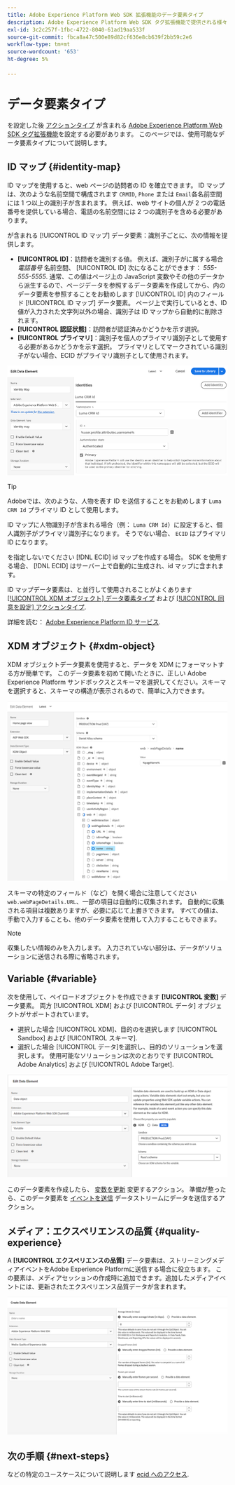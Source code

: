```yaml
---
title: Adobe Experience Platform Web SDK 拡張機能のデータ要素タイプ
description: Adobe Experience Platform Web SDK タグ拡張機能で提供される様々なデータ要素タイプについて説明します。
exl-id: 3c2c257f-1fbc-4722-8040-61ad19aa533f
source-git-commit: fbca8a47c500e89d82cf636e8cb639f2bb59c2e6
workflow-type: tm+mt
source-wordcount: '653'
ht-degree: 5%

---
```



# データ要素タイプ

を設定した後 [アクションタイプ](action-types.md) が含まれる [Adobe Experience Platform Web SDK タグ拡張機能](web-sdk-extension-configuration.md)を設定する必要があります。 このページでは、使用可能なデータ要素タイプについて説明します。

## ID マップ {#identity-map}

ID マップを使用すると、web ページの訪問者の ID を確立できます。 ID マップは、次のような名前空間で構成されます `CRMID`, `Phone` または `Email`各名前空間には 1 つ以上の識別子が含まれます。 例えば、web サイトの個人が 2 つの電話番号を提供している場合、電話の名前空間には 2 つの識別子を含める必要があります。

が含まれる [!UICONTROL ID マップ] データ要素：識別子ごとに、次の情報を提供します。

* **[!UICONTROL ID]**：訪問者を識別する値。 例えば、識別子がに属する場合 _電話番号_ 名前空間、 [!UICONTROL ID] 次になることができます： _555-555-5555_. 通常、この値はページ上の JavaScript 変数やその他のデータから派生するので、ページデータを参照するデータ要素を作成してから、内のデータ要素を参照することをお勧めします [!UICONTROL ID] 内のフィールド [!UICONTROL ID マップ] データ要素。 ページ上で実行しているとき、ID 値が入力された文字列以外の場合、識別子は ID マップから自動的に削除されます。
* **[!UICONTROL 認証状態]**：訪問者が認証済みかどうかを示す選択。
* **[!UICONTROL プライマリ]**：識別子を個人のプライマリ識別子として使用する必要があるかどうかを示す選択。 プライマリとしてマークされている識別子がない場合、ECID がプライマリ識別子として使用されます。

![データ要素の編集画面を示す UI 画像。](assets/identity-map-data-element.png)

>[!TIP]
>
>Adobeでは、次のような、人物を表す ID を送信することをお勧めします `Luma CRM Id` プライマリ ID として使用します。
>
>ID マップに人物識別子が含まれる場合（例： `Luma CRM Id`）に設定すると、個人識別子がプライマリ識別子になります。 そうでない場合、 `ECID` はプライマリ ID になります。

を指定しないでください [!DNL ECID] id マップを作成する場合。 SDK を使用する場合、 [!DNL ECID] はサーバー上で自動的に生成され、id マップに含まれます。

ID マップデータ要素は、と並行して使用されることがよくあります [[!UICONTROL XDM オブジェクト] データ要素タイプ](#xdm-object) および [[!UICONTROL 同意を設定] アクションタイプ](action-types.md#set-consent).

詳細を読む： [Adobe Experience Platform ID サービス](../../../../identity-service/home.md).

## XDM オブジェクト {#xdm-object}

XDM オブジェクトデータ要素を使用すると、データを XDM にフォーマットする方が簡単です。 このデータ要素を初めて開いたときに、正しい Adobe Experience Platform サンドボックスとスキーマを選択してください。スキーマを選択すると、スキーマの構造が表示されるので、簡単に入力できます。

![XDM オブジェクト構造を示す UI 画像。](assets/XDM-object.png)

スキーマの特定のフィールド（など）を開く場合に注意してください `web.webPageDetails.URL`、一部の項目は自動的に収集されます。 自動的に収集される項目は複数ありますが、必要に応じて上書きできます。 すべての値は、手動で入力することも、他のデータ要素を使用して入力することもできます。

>[!NOTE]
>
>収集したい情報のみを入力します。 入力されていない部分は、データがソリューションに送信される際に省略されます。

## Variable {#variable}

次を使用して、ペイロードオブジェクトを作成できます **[!UICONTROL 変数]** データ要素。 両方 [!UICONTROL XDM] および [!UICONTROL データ] オブジェクトがサポートされています。

* 選択した場合 [!UICONTROL XDM]、目的のを選択します [!UICONTROL Sandbox] および [!UICONTROL スキーマ].
* 選択した場合 [!UICONTROL データ]を選択し、目的のソリューションを選択します。 使用可能なソリューションは次のとおりです [!UICONTROL Adobe Analytics] および [!UICONTROL Adobe Target].

![データ要素オプションを示すタグ UI の画像。](assets/variable-data-element.png)

このデータ要素を作成したら、 [変数を更新](./action-types.md#update-variable) 変更するアクション。 準備が整ったら、このデータ要素を [イベントを送信](./action-types.md#send-event) データストリームにデータを送信するアクション。

## メディア：エクスペリエンスの品質 {#quality-experience}

A **[!UICONTROL エクスペリエンスの品質]** データ要素は、ストリーミングメディアイベントをAdobe Experience Platformに送信する場合に役立ちます。 この要素は、メディアセッションの作成時に追加できます。追加したメディアイベントには、更新されたエクスペリエンス品質データが含まれます。

![エクスペリエンスの品質データ要素の作成画面を示す UI 画像。](assets/qoe-data-element.png)

## 次の手順 {#next-steps}

などの特定のユースケースについて説明します [ecid へのアクセス](accessing-the-ecid.md).
